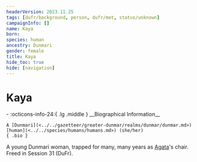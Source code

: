 ```yaml
---
headerVersion: 2023.11.25
tags: [dufr/background, person, dufr/met, status/unknown]
campaignInfo: []
name: Kaya
born:
species: human
ancestry: Dunmari
gender: female
title: Kaya
hide_toc: true
hide: [navigation]
---
```

# Kaya
<div class="grid cards ext-narrow-margin ext-one-column" markdown>
- :octicons-info-24:{ .lg .middle } __Biographical Information__

    A [Dunmari](<../../gazetteer/greater-dunmar/realms/dunmar/dunmar.md>) [human](<../../species/humans/humans.md>) (she/her)  
    { .bio }

</div>


A young Dunmari woman, trapped for many, many years as [Agata](<../fey/agata.md>)'s chair. Freed in Session 31 (DuFr).

